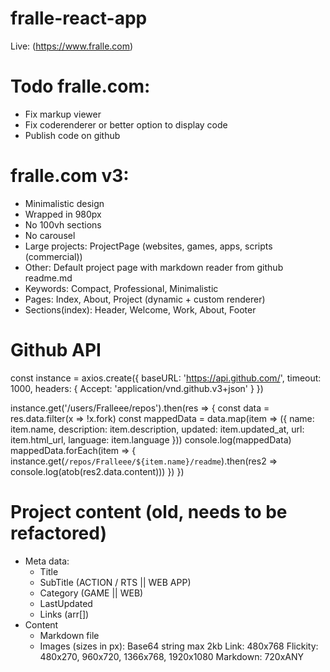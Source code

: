 # fralle-react-app
Live: (https://www.fralle.com)

# Todo fralle.com:
- Fix markup viewer
- Fix coderenderer or better option to display code
- Publish code on github

# fralle.com v3:
- Minimalistic design
- Wrapped in 980px
- No 100vh sections
- No carousel
- Large projects: ProjectPage (websites, games, apps, scripts (commercial))
- Other: Default project page with markdown reader from github readme.md
- Keywords: Compact, Professional, Minimalistic
- Pages: Index, About, Project (dynamic + custom renderer)
- Sections(index): Header, Welcome, Work, About, Footer

# Github API
  const instance = axios.create({
    baseURL: 'https://api.github.com/',
    timeout: 1000,
    headers: { Accept: 'application/vnd.github.v3+json' }
  })

  instance.get('/users/Fralleee/repos').then(res => {
    const data = res.data.filter(x => !x.fork)
    const mappedData = data.map(item => ({ name: item.name, description: item.description, updated: item.updated_at, url: item.html_url, language: item.language }))
    console.log(mappedData)
    mappedData.forEach(item => {
      instance.get(`/repos/Fralleee/${item.name}/readme`).then(res2 => console.log(atob(res2.data.content)))
    })
  })

# Project content (old, needs to be refactored)
- Meta data:
  - Title
  - SubTitle (ACTION / RTS || WEB APP)
  - Category (GAME || WEB) 
  - LastUpdated
  - Links (arr[])
- Content
  - Markdown file
  - Images (sizes in px):
      Base64 string max 2kb
      Link: 480x768
      Flickity: 480x270, 960x720, 1366x768, 1920x1080
      Markdown: 720xANY
